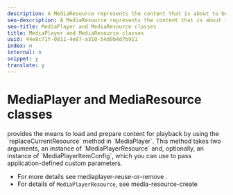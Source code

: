 ```yaml
---
description: A MediaResource represents the content that is about to be loaded by the MediaPlayer instance.
seo-description: A MediaResource represents the content that is about to be loaded by the MediaPlayer instance.
seo-title: MediaPlayer and MediaResource classes
title: MediaPlayer and MediaResource classes
uuid: 44e8c71f-0811-4e87-a310-54d9b4d7b911
index: n
internal: n
snippet: y
translate: y
---
```


# MediaPlayer and MediaResource classes


<a id="section_431AB7221E0249BF949EC72EEB9B428A"></a>

<!-- PH element: phrases/primetime-sdk-name --> provides the means to load and prepare content for playback by using the `replaceCurrentResource` method in `MediaPlayer`. This method takes two arguments, an instance of `MediaPlayerResource` and, optionally, an instance of `MediaPlayerItemConfig`, which you can use to pass application-defined custom parameters. 

* For more details see  mediaplayer-reuse-or-remove .
* For details of `MediaPlayerResource`, see  media-resource-create

